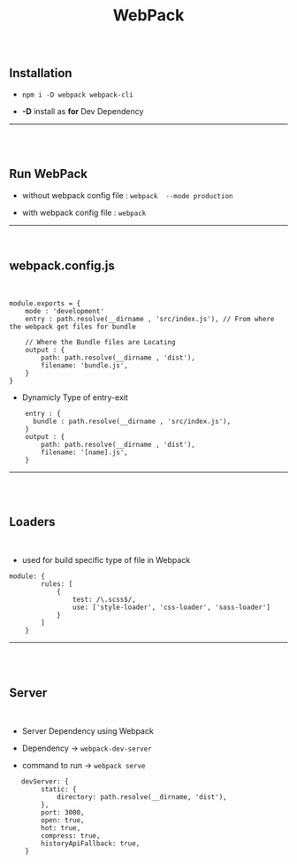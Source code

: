# **<p align="center">   WebPack </p>**

<br />

## Installation

- `npm i -D webpack webpack-cli`

- **-D** install as **for** Dev Dependency
---
<br />
 

 <br />

## Run WebPack

- without webpack config file :  `webpack  --mode production`

-  with webpack config file : `webpack`
---
<br />
 

## webpack.config.js

<br />

```
module.exports = {
    mode : 'development'
    entry : path.resolve(__dirname , 'src/index.js'), // From where the webpack get files for bundle
    
    // Where the Bundle files are Locating
    output : { 
        path: path.resolve(__dirname , 'dist'),
        filename: 'bundle.js',
    }
}

```

- Dynamicly Type of entry-exit

```
    entry : {
      bundle : path.resolve(__dirname , 'src/index.js'),  
    }  
    output : { 
        path: path.resolve(__dirname , 'dist'),
        filename: '[name].js',
    }
```

---
<br />
 

 <br />
 
## Loaders

<br />

- used for build specific type of file in Webpack

```
module: {
        rules: [
            {
                test: /\.scss$/,
                use: ['style-loader', 'css-loader', 'sass-loader']
            }
        ]
    }

```

---
<br />
 

 <br />
 
## Server

<br />

- Server Dependency using Webpack

- Dependency ->  `webpack-dev-server`

- command to run -> `webpack serve`
```
   devServer: {
        static: {
            directory: path.resolve(__dirname, 'dist'),
        },
        port: 3000,
        open: true,
        hot: true,
        compress: true,
        historyApiFallback: true,
    }

```
